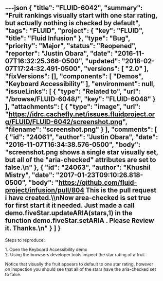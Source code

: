 ---json
{
  "title": "FLUID-6042",
  "summary": "Fruit rankings visually start with one star rating, but actually nothing is checked by default",
  "tags": "FLUID",
  "project": {
    "key": "FLUID",
    "title": "Fluid Infusion"
  },
  "type": "Bug",
  "priority": "Major",
  "status": "Reopened",
  "reporter": "Justin Obara",
  "date": "2016-11-07T16:32:25.366-0500",
  "updated": "2018-02-07T17:24:32.491-0500",
  "versions": [
    "2.0"
  ],
  "fixVersions": [],
  "components": [
    "Demos",
    "Keyboard Accessibility"
  ],
  "environment": null,
  "issueLinks": [
    {
      "type": "Related to",
      "url": "/browse/FLUID-6048/",
      "key": "FLUID-6048"
    }
  ],
  "attachments": [
    {
      "type": "image",
      "url": "https://idrc.cachefly.net/issues.fluidproject.org/FLUID/FLUID-6042/screenshot.png",
      "filename": "screenshot.png"
    }
  ],
  "comments": [
    {
      "id": "24061",
      "author": "Justin Obara",
      "date": "2016-11-07T16:34:38.576-0500",
      "body": "screenshot.png shows a single star visually set, but all of the \"aria-checked\" attributes are set to false.\n"
    },
    {
      "id": "24063",
      "author": "Khushil Mistry",
      "date": "2017-01-23T09:10:26.818-0500",
      "body": "<https://github.com/fluid-project/infusion/pull/804> This is the pull request i have created.\\\nNow area-checked is set true for first start it it needed. Just made a call demo.fiveStar.updateARIA(stars,1) in the function demo.fiveStar.setARIA . Please Review it. Thanks.\n"
    }
  ]
}
---
Steps to reproduce:

1\. Open the Keyboard Accessibility demo\
2\. Using the browsers developer tools inspect the star rating of a fruit

Notice that visually the fruit appears to default to one star rating, however on inspection you should see that all of the stars have the aria-checked set to false.&#x20;

        